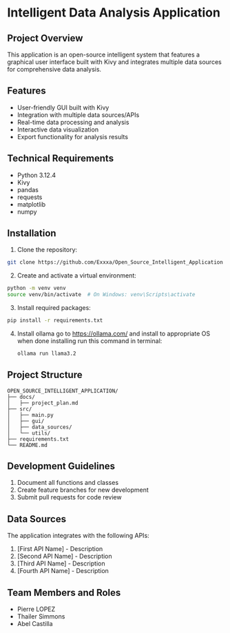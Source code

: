 
# Intelligent Data Analysis Application

## Project Overview

This application is an open-source intelligent system that features a graphical user interface built with Kivy and integrates multiple data sources for comprehensive data analysis.

## Features

- User-friendly GUI built with Kivy
- Integration with multiple data sources/APIs
- Real-time data processing and analysis
- Interactive data visualization
- Export functionality for analysis results

## Technical Requirements

- Python 3.12.4
- Kivy
- pandas
- requests
- matplotlib
- numpy

## Installation

1. Clone the repository:

```bash
git clone https://github.com/Exxxa/Open_Source_Intelligent_Application
```

2. Create and activate a virtual environment:

```bash
python -m venv venv
source venv/bin/activate  # On Windows: venv\Scripts\activate
```

3. Install required packages:

```bash
pip install -r requirements.txt
```
4. Install ollama
   go to https://ollama.com/ and install to appropriate OS
   when done installing run this command in terminal:
   ```bash
   ollama run llama3.2
   ```
## Project Structure

```
OPEN_SOURCE_INTELLIGENT_APPLICATION/
├── docs/
│   ├── project_plan.md
├── src/
│   ├── main.py
│   ├── gui/
│   ├── data_sources/
│   └── utils/
├── requirements.txt
└── README.md
```

## Development Guidelines

1. Document all functions and classes
3. Create feature branches for new development
4. Submit pull requests for code review

## Data Sources

The application integrates with the following APIs:

1. [First API Name] - Description
2. [Second API Name] - Description
3. [Third API Name] - Description
4. [Fourth API Name] - Description

## Team Members and Roles

- Pierre LOPEZ
- Thailer Simmons
- Abel Castilla
